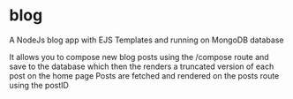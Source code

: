 # blog
A NodeJs blog app with EJS Templates and running on MongoDB database

It allows you to compose new blog posts using the /compose route and save to the database which then the renders a truncated version of each post on the home page
Posts are fetched and rendered on the posts route using the postID
